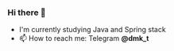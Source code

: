 ### Hi there 👋
- I'm currently studying Java and Spring stack 
- 📫 How to reach me: 
      Telegram <b>@dmk_t</b>
      
